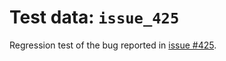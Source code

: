 # Test data: `issue_425`
Regression test of the bug reported in [issue #425].

[issue #425]: https://github.com/tirr-c/jxl-oxide/issues/425
